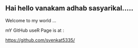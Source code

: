 ## Hai hello vanakam adhab sasyarikal.....

Welcome to my world ...

mY GitHub useR Page is at :

https://github.com/svenkat5335/

